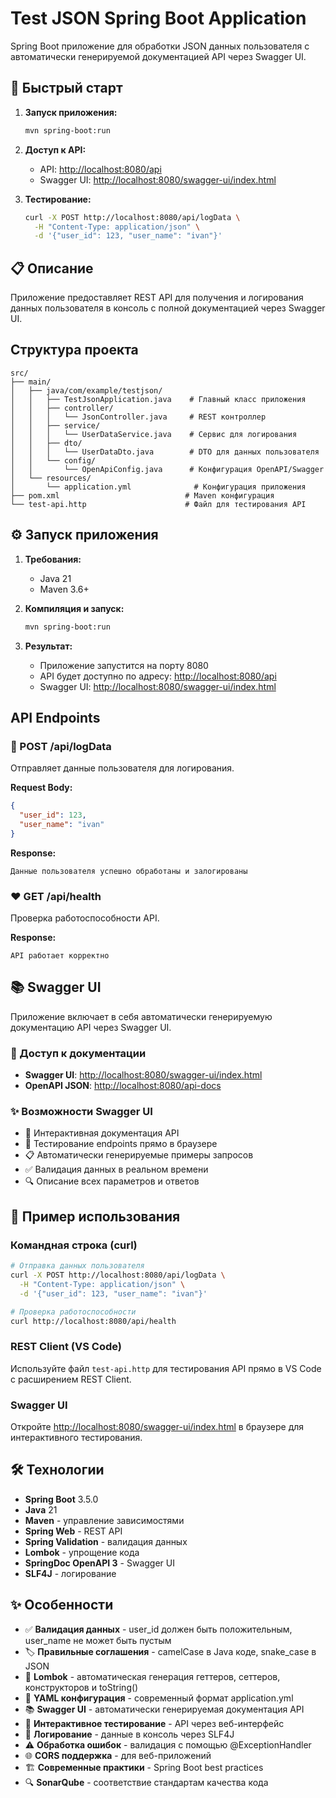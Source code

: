 # Test JSON Spring Boot Application

Spring Boot приложение для обработки JSON данных пользователя с автоматически
генерируемой документацией API через Swagger UI.

## 🚀 Быстрый старт

1. **Запуск приложения:**

   ```bash
   mvn spring-boot:run
   ```

2. **Доступ к API:**

   - API: <http://localhost:8080/api>
   - Swagger UI: <http://localhost:8080/swagger-ui/index.html>

3. **Тестирование:**

   ```bash
   curl -X POST http://localhost:8080/api/logData \
     -H "Content-Type: application/json" \
     -d '{"user_id": 123, "user_name": "ivan"}'
   ```

## 📋 Описание

Приложение предоставляет REST API для получения и логирования данных пользователя
в консоль с полной документацией через Swagger UI.

## Структура проекта

```text
src/
├── main/
│   ├── java/com/example/testjson/
│   │   ├── TestJsonApplication.java    # Главный класс приложения
│   │   ├── controller/
│   │   │   └── JsonController.java     # REST контроллер
│   │   ├── service/
│   │   │   └── UserDataService.java    # Сервис для логирования
│   │   ├── dto/
│   │   │   └── UserDataDto.java        # DTO для данных пользователя
│   │   └── config/
│   │       └── OpenApiConfig.java      # Конфигурация OpenAPI/Swagger
│   └── resources/
│       └── application.yml              # Конфигурация приложения
├── pom.xml                            # Maven конфигурация
└── test-api.http                      # Файл для тестирования API
```

## ⚙️ Запуск приложения

1. **Требования:**

   - Java 21
   - Maven 3.6+

2. **Компиляция и запуск:**

   ```bash
   mvn spring-boot:run
   ```

3. **Результат:**

   - Приложение запустится на порту 8080
   - API будет доступно по адресу: <http://localhost:8080/api>
   - Swagger UI: <http://localhost:8080/swagger-ui/index.html>

## API Endpoints

### 🔄 POST /api/logData

Отправляет данные пользователя для логирования.

**Request Body:**

```json
{
  "user_id": 123,
  "user_name": "ivan"
}
```

**Response:**

```text
Данные пользователя успешно обработаны и залогированы
```

### ❤️ GET /api/health

Проверка работоспособности API.

**Response:**

```text
API работает корректно
```

## 📚 Swagger UI

Приложение включает в себя автоматически генерируемую документацию API через Swagger UI.

### 🔗 Доступ к документации

- **Swagger UI**: <http://localhost:8080/swagger-ui/index.html>
- **OpenAPI JSON**: <http://localhost:8080/api-docs>

### ✨ Возможности Swagger UI

- 📖 Интерактивная документация API
- 🧪 Тестирование endpoints прямо в браузере
- 📋 Автоматически генерируемые примеры запросов
- ✅ Валидация данных в реальном времени
- 🔍 Описание всех параметров и ответов

## 🚀 Пример использования

### Командная строка (curl)

```bash
# Отправка данных пользователя
curl -X POST http://localhost:8080/api/logData \
  -H "Content-Type: application/json" \
  -d '{"user_id": 123, "user_name": "ivan"}'

# Проверка работоспособности
curl http://localhost:8080/api/health
```

### REST Client (VS Code)

Используйте файл `test-api.http` для тестирования API прямо в VS Code
с расширением REST Client.

### Swagger UI

Откройте <http://localhost:8080/swagger-ui/index.html> в браузере
для интерактивного тестирования.

## 🛠️ Технологии

- **Spring Boot** 3.5.0
- **Java** 21
- **Maven** - управление зависимостями
- **Spring Web** - REST API
- **Spring Validation** - валидация данных
- **Lombok** - упрощение кода
- **SpringDoc OpenAPI 3** - Swagger UI
- **SLF4J** - логирование

## ✨ Особенности

- ✅ **Валидация данных** - user_id должен быть положительным,
  user_name не может быть пустым
- 🏷️ **Правильные соглашения** - camelCase в Java коде, snake_case в JSON
- 🚀 **Lombok** - автоматическая генерация геттеров, сеттеров,
  конструкторов и toString()
- 📄 **YAML конфигурация** - современный формат application.yml
- 📚 **Swagger UI** - автоматически генерируемая документация API
- 🧪 **Интерактивное тестирование** - API через веб-интерфейс
- 📝 **Логирование** - данные в консоль через SLF4J
- ⚠️ **Обработка ошибок** - валидация с помощью @ExceptionHandler
- 🌐 **CORS поддержка** - для веб-приложений
- 🏗️ **Современные практики** - Spring Boot best practices
- 🔍 **SonarQube** - соответствие стандартам качества кода
